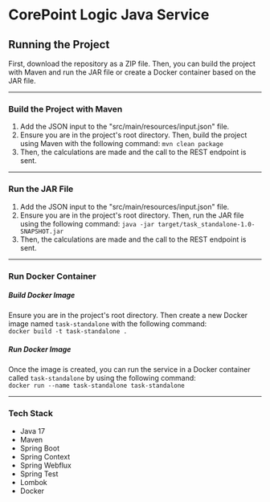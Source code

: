 # CorePoint Logic Java Service

## Running the Project

First, download the repository as a ZIP file. Then, you can build the project with Maven and run the JAR file or create a Docker container based on the JAR file.

---

### Build the Project with Maven

1. Add the JSON input to the "src/main/resources/input.json" file.
2. Ensure you are in the project's root directory. Then, build the project using Maven with the following command: `mvn clean package`
3. Then, the calculations are made and the call to the REST endpoint is sent.

---

### Run the JAR File

1. Add the JSON input to the "src/main/resources/input.json" file.
2. Ensure you are in the project's root directory. Then, run the JAR file using the following command: `java -jar target/task_standalone-1.0-SNAPSHOT.jar`
3. Then, the calculations are made and the call to the REST endpoint is sent.

---

### Run Docker Container

##### Build Docker Image

Ensure you are in the project's root directory. Then create a new Docker image named `task-standalone` with the following command:<br>
`docker build -t task-standalone .`

##### Run Docker Image

Once the image is created, you can run the service in a Docker container called `task-standalone` by using the following command:<br>
`docker run --name task-standalone task-standalone`

---

### Tech Stack

* Java 17
* Maven
* Spring Boot
* Spring Context
* Spring Webflux
* Spring Test
* Lombok
* Docker